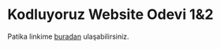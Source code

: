 # Kodluyoruz Website Odevi 1&2
Patika linkime [buradan](https://app.patika.dev/dellenar) ulaşabilirsiniz.